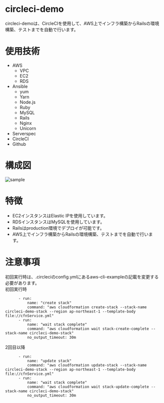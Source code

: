# circleci-demo
circleci-demoは、CircleCIを使用して、AWS上でインフラ構築からRailsの環境構築、テストまでを自動で行います。  
# 使用技術
- AWS
  - VPC
  - EC2
  - RDS
- Ansible
  - yum
  - Yarn
  - Node.js
  - Ruby
  - MySQL
  - Rails
  - Nginx
  - Unicorn
- Serverspec 
- CircleCI
- Github
# 構成図
![sample]()  
# 特徴
- EC2インスタンスはElastic IPを使用しています。
- RDSインスタンスはMySQLを使用しています。
- Railsはproduction環境でデプロイが可能です。
- AWS上でインフラ構築からRailsの環境構築、テストまでを自動で行います。
# 注意事項
初回実行時は、.circleciのconfig.ymlにあるaws-cli-exampleの記載を変更する必要があります。  
初回実行時  
```
      - run:
          name: "create stack"
          command: "aws cloudformation create-stack --stack-name circleci-demo-stack --region ap-northeast-1 --template-body file://cfnService.yml"
      - run:
          name: "wait stack complete"
          command: "aws cloudformation wait stack-create-complete --stack-name circleci-demo-stack"
          no_output_timeout: 30m
```  
2回目以降  
```
      - run:
          name: "update stack"
          command: "aws cloudformation update-stack --stack-name circleci-demo-stack --region ap-northeast-1 --template-body file://cfnService.yml"
      - run:
          name: "wait stack complete"
          command: "aws cloudformation wait stack-update-complete --stack-name circleci-demo-stack"
          no_output_timeout: 30m
```

